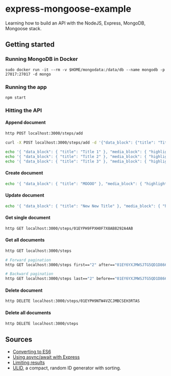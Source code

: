 # express-mongoose-example

Learning how to build an API with the NodeJS, Express, MongoDB, Mongoose stack.

## Getting started

### Running MongoDB in Docker
```
sudo docker run -it --rm -v $HOME/mongodata:/data/db --name mongodb -p 27017:27017 -d mongo
```

### Running the app
```
npm start
```

### Hitting the API
#### Append document
```bash
http POST localhost:3000/steps/add

curl -X POST localhost:3000/steps/add -d '{"data_block": {"title": "Title"}}'

echo '{ "data_block": { "title": "Title 1" }, "media_block": { "highlight_block": {} } }' | http localhost:3000/steps/add
echo '{ "data_block": { "title": "Title 2" }, "media_block": { "highlight_block": {} } }' | http localhost:3000/steps/add
echo '{ "data_block": { "title": "Title 3" }, "media_block": { "highlight_block": {} } }' | http localhost:3000/steps/add
```

#### Create document
```bash
echo '{ "data_block": { "title": "MOOOO" }, "media_block": { "highlight_block": {} } }' | http POST localhost:3000/steps after=="8c15af62-b097-4b89-bb67-ea8137d57952"
```

#### Update document
```bash
echo '{ "data_block": { "title": "New New Title" }, "media_block": { "highlight_block": {} } }' | http PUT localhost:3000/steps/01EYPH9FPXH0F7X8AB8292A4AB
```

#### Get single document
```bash
http GET localhost:3000/steps/01EYPH9FPXH0F7X8AB8292A4AB
```

#### Get all documents
```bash
http GET localhost:3000/steps

# Forward pagination
http GET localhost:3000/steps first=="2" after=="01EY6YXJMWSJTG5QD1D866XACY"

# Backward pagination
http GET localhost:3000/steps last=="2" before=="01EY6YXJMWSJTG5QD1D866XACY"
```

#### Delete document
```bash
http DELETE localhost:3000/steps/01EYPH9NTW4VZCJMBCSEH3RTAS
```

#### Delete all documents
```bash
http DELETE localhost:3000/steps
```

## Sources
- [Converting to ES6](https://www.freecodecamp.org/news/how-to-enable-es6-and-beyond-syntax-with-node-and-express-68d3e11fe1ab/)
- [Using async/await with Express](https://zellwk.com/blog/async-await-express/)
- [Limiting results](https://kb.objectrocket.com/mongo-db/how-to-use-the-mongoose-limit-function-927)
- [ULID](https://github.com/ulid/spec), a compact, random ID generator with sorting.